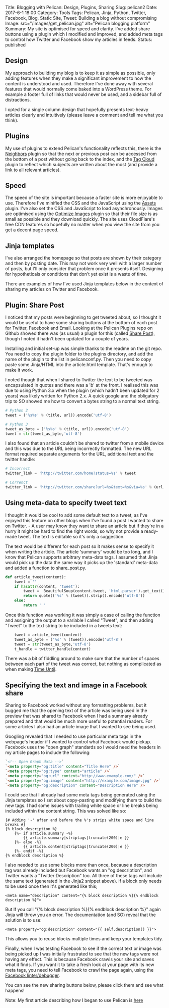 Title: Blogging with Pelican: Design, Plugins, Sharing
Slug: pelican2
Date: 2017-6-1 18:00
Category: Tools
Tags: Pelican, Jinja, Python, Twitter, Facebook, Blog, Static Site,
Tweet: Building a blog without compromising
Image: src="/images/get_pelican.jpg" alt="Pelican blogging platform"
Summary: My site is optimised for speed and clarity. I've added share buttons using a plugin which I modified and improved, and added meta tags to control how Twitter and Facebook show my articles in feeds.
Status: published

## Design

My approach to building my blog is to keep it as simple as possible, only adding features when they make a significant improvement to how the content is understood and used. Therefore I've done away with several features that would normally come baked into a WordPress theme. For example a footer full of links that would never be used, and a sidebar full of distractions. 

I opted for a single column design that hopefully presents text-heavy articles clearly and intuitively (please leave a comment and tell me what you think).

## Plugins

My use of plugins to extend Pelican's functionality reflects this, there is the [Neighbors](https://github.com/getpelican/pelican-plugins/tree/master/neighbors) plugin so that the next or previous post can be accessed from the bottom of a post without going back to the index, and the [Tag Cloud](https://github.com/getpelican/pelican-plugins/tree/master/tag_cloud) plugin to reflect which subjects are written about the most (and provide a link to all relevant articles).

## Speed

The speed of the site is important because a faster site is more enjoyable to use. Therefore I've minified the CSS and the JavaScript using the [Assets](https://github.com/getpelican/pelican-plugins/tree/master/assets) plugin. I've also set the CSS and JavaScript to load asynchronously. Images are optimised using the [Optimize Images](https://github.com/getpelican/pelican-plugins/tree/master/optimize_images) plugin so that their file size is as small as possible and they download quickly. The site uses CloudFlare's free CDN features so hopefully no matter when you view the site from you get a decent page speed.

## Jinja templates 

I've also arranged the homepage so that posts are shown by their category and then by posting date. This may not work very well with a larger number of posts, but I'll only consider that problem once it presents itself. Designing for hypotheticals or conditions that don't yet exist is a waste of time. 

There are examples of how I've used Jinja templates below in the context of sharing my articles on Twitter and Facebook.

## Plugin: Share Post

I noticed that my posts were beginning to get tweeted about, so I thought it would be useful to have some sharing buttons at the bottom of each post for Twitter, Facebook and Email. Looking at the Pelican Plugins repo on Github showed there was (as usual) a plugin for this (called [Share Post](https://github.com/getpelican/pelican-plugins/tree/master/share_post)), though I noted it hadn't been updated for a couple of years.

Installing and initial set-up was simple thanks to the readme on the git repo. You need to copy the plugin folder to the plugins directory, and add the name of the plugin to the list in pelicanconf.py. Then you need to copy paste some Jinja/HTML into the article.html template. That's enough to make it work.

I noted though that when I shared to Twitter the text to be tweeted was encapsulated in quotes and there was a 'b' at the front. I realised this was due to using Python 3.x when the plugin (which hadn't been updated for 2 years) was likely written for Python 2.x. A quick google and the obligatory trip to SO showed me how to convert a bytes string to a normal text string. 

```python
# Python 2
tweet = ('%s%s' % (title, url)).encode('utf-8')

# Python 3
tweet_as_byte = ('%s%s' % (title, url)).encode('utf-8')
tweet = str(tweet_as_byte,'utf-8')
```
I also found that an article couldn't be shared to twitter from a mobile device and this was due to the URL being incorrectly formatted. The new URL format required separate arguments for the URL, additional text and the twitter handle:

```python
# Incorrect
twitter_link = 'http://twitter.com/home?status=%s' % tweet

# Correnct
twitter_link = 'http://twitter.com/share?url=%s&text=%s&via=%s' % (url, tweet, t_handle)
```
## Using meta-data to specify tweet text

I thought it would be cool to add some default text to a tweet, as I've enjoyed this feature on other blogs when I've found a post I wanted to share on Twitter. - A user may know they want to share an article but if they're in a hurry it might be hard to find the right words, so why not provide a ready-made tweet. The text is editable so it's only a suggestion.

The text would be different for each post so it makes sense to specify it when writing the article. The article 'summary' would be too long, and I know that Pelican supports arbitrary meta-data tags. I assumed that Jinja would pick up the data the same way it picks up the 'standard' meta-data and added a function to share_post.py.

```python
def article_tweet(content):
    tweet = ''
    if hasattr(content, 'tweet'):
        tweet =  BeautifulSoup(content.tweet, 'html.parser').get_text().strip()
        return quote(('%s' % (tweet)).strip().encode('utf-8'))
    else:
        return ' ' 
```
Once this function was working it was simply a case of calling the function and assigning the output to a variable I called "Tweet", and then adding "Tweet" to the text string to be included in a tweets text:

```python
    tweet = article_tweet(content)
    tweet_as_byte = ('%s' % (tweet)).encode('utf-8')
    tweet = str(tweet_as_byte,'utf-8')
    t_handle = twitter_handle(content)
```
There was a bit of fiddling around to make sure that the number of spaces between each part of the tweet was correct, but nothing as complicated as when making [Time Until]({filename}../articles/time-until.md).

## Specifying the text and image in a Facebook share

Sharing to Facebook worked without any formatting problems, but it bugged me that the opening text of the article was being used in the preview that was shared to Facebook when I had a summary already prepared and that would be much more useful to potential readers. For some articles I also had an article image that I wanted to see being used. 

Googling revealed that I needed to use particular meta tags in the webpage's header if I wanted to control what Facebook would pickup. Facebook uses the "open graph" standards so I would need the headers in my article pages to include the following: 

```HTML
`<!-- Open Graph data -->`
`<meta property="og:title" content="Title Here" />`
`<meta property="og:type" content="article" />`
`<meta property="og:url" content="http://www.example.com/" />`
`<meta property="og:image" content="http://example.com/image.jpg" />`
`<meta property="og:description" content="Description Here" />
```

I could see that I already had some meta tags being generated using the Jinja templates so I set about copy-pasting and modifying them to build the new tags. I had some issues with trailing white space or line breaks being included within the content string. This was solved like so:

```jinja2
{# Adding '-' after and before the %'s strips white space and line breaks #}
{% block description %}
	{%- if article.summary -%}
		{{ article.summary|striptags|truncate(200)|e }}
	{%- else -%}
		{{ article.content|striptags|truncate(200)|e }}
	{%- endif -%}
{% endblock description %}
```
I also needed to use some blocks more than once, because a description tag was already included but Facebook wants an "og:description", and Twitter wants a "Twitter:Description" too. All three of these tags will include the same text (generated in the Jinja2 snippet above). If a block only needs to be used once then it's generated like this; 

``` jinja2
<meta name="description" content="{% block description %}{% endblock description %}">
```

But If you call "{% block description %}{% endblock description %}" again Jinja will throw you an error. The documentation (and SO) reveal that the solution is to use:

```jinja2
<meta property="og:description" content="{{ self.description() }}">
```

This allows you to reuse blocks multiple times and keep your templates tidy.

Finally, when I was testing Facebook to see if the correct text or image was being picked up I was initially frustrated to see that the new tags were not having any effect. This is because Facebook crawls your site and saves what it finds. If you want it to take a fresh look at your page with its new meta tags, you need to tell Facebook to crawl the page again, using the [Facebook linter/debugger](https://developers.facebook.com/tools/debug/).  

You can see the new sharing buttons below, please click them and see what happens!

Note: My first article describing how I began to use Pelican is [here]({filename}../articles/20170428_pelican_blog.md)

